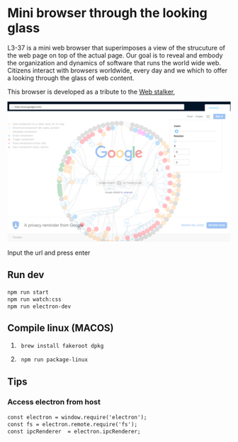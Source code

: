 
# Mini browser through the looking glass

L3-37 is a mini web browser that superimposes a view of the strucuture of the web page on top of the actual page. Our goal is to reveal and embody the organization and dynamics of software that runs the world wide web. Citizens interact with browsers worldwide, every day and we which to offer a looking through the glass of web content.

This browser is developed as a tribute to the [Web stalker](http://bak.spc.org/iod/nettime.html), 

![Preview](docs/imgs/brw.png)

Input the url and press enter

## Run dev

```
npm run start
npm run watch:css
npm run electron-dev
```


## Compile linux (MACOS)

1. ```bash
    brew install fakeroot dpkg 
    ```
2. ```
    npm run package-linux
    ```


## Tips


### Access electron from host

```
const electron = window.require('electron');
const fs = electron.remote.require('fs');
const ipcRenderer  = electron.ipcRenderer;
```
